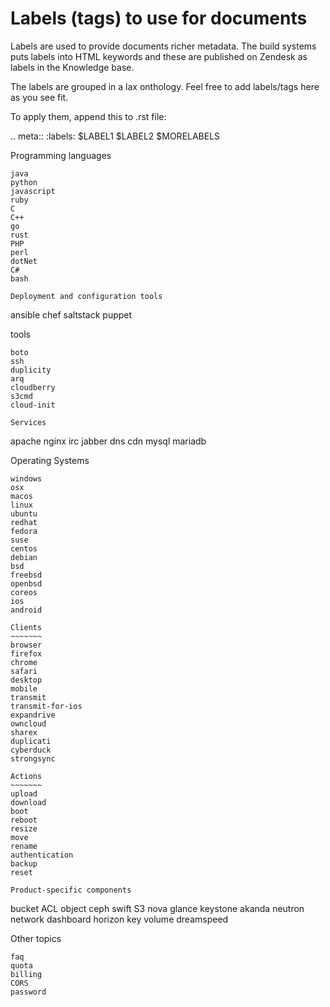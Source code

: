 Labels (tags) to use for documents
==================================

Labels are used to provide documents richer metadata. The build systems puts
labels into HTML keywords and these are published on Zendesk as labels in the
Knowledge base.

The labels are grouped in a lax onthology. Feel free to add labels/tags here as you see fit.

To apply them, append this to .rst file:

  .. meta::
    :labels: $LABEL1 $LABEL2 $MORELABELS


Programming languages
~~~~~~~~~~~~~~~~~~~~~
java
python
javascript
ruby
C
C++
go
rust
PHP
perl
dotNet
C#
bash

Deployment and configuration tools
~~~~~~~~~~~~~~~~~~~~~~~~~~~~~~~~~~
ansible
chef
saltstack
puppet

tools
~~~~~
boto
ssh
duplicity
arq
cloudberry
s3cmd
cloud-init

Services
~~~~~~~~
apache
nginx
irc
jabber
dns
cdn
mysql
mariadb

Operating Systems
~~~~~~~~~~~~~~~~~
windows
osx
macos
linux
ubuntu
redhat
fedora
suse
centos
debian
bsd
freebsd
openbsd
coreos
ios
android

Clients
~~~~~~~
browser
firefox
chrome
safari
desktop
mobile
transmit
transmit-for-ios
expandrive
owncloud
sharex
duplicati
cyberduck
strongsync

Actions
~~~~~~~
upload
download
boot
reboot
resize
move
rename
authentication
backup
reset

Product-specific components
~~~~~~~~~~~~~~~~~~~~~~~~~~~
bucket
ACL
object
ceph
swift
S3
nova
glance
keystone
akanda
neutron
network
dashboard
horizon
key
volume
dreamspeed

Other topics
~~~~~~~~~~~~
faq
quota
billing
CORS
password

